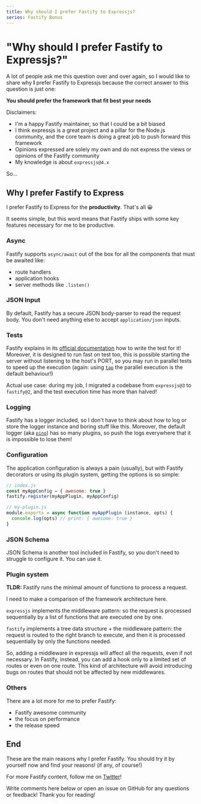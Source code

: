 ```yaml
---
title: Why should I prefer Fastify to Expressjs?
series: Fastify Bonus
---
```


# "Why should I prefer Fastify to Expressjs?"

A lot of people ask me this question over and over again, so I would like to share why **I** prefer
Fastify to Expressjs because the correct answer to this question is just one:

__You should prefer the framework that fit best your needs__

Disclaimers:

- I'm a happy Fastify maintainer, so that I could be a bit biased
- I think expressjs is a great project and a pillar for the Node.js community, and the core team is doing a great job to push forward this framework
- Opinions expressed are solely my own and do not express the views or opinions of the Fastify community
- My knowledge is about `expressjs@4.x`

So...

## Why I prefer Fastify to Express

I prefer Fastify to Express for the **productivity**.
That's all 😀

It seems simple, but this word means that Fastify ships with some key features necessary for me to be productive.

### Async

Fastify supports `async/await` out of the box for all the components that must be awaited like:

- route handlers
- application hooks
- server methods like `.listen()`

### JSON Input

By default, Fastify has a secure JSON body-parser to read the request body. You don't need anything else to accept `application/json` inputs.

### Tests

Fastify explains in its [official documentation](https://www.fastify.io/docs/latest/Testing/) how to write the test for it!
Moreover, it is designed to run fast on test too, this is possible starting the server without listening to the host's PORT, so you may run in parallel tests to speed up the execution (again: using [`tap`](https://www.npmjs.com/package/tap) the parallel execution is the default behaviour!)

Actual use case: during my job, I migrated a codebase from `expressjs@3` to `fastify@2`, and the test execution time has more than halved!

### Logging

Fastify has a logger included, so I don't have to think about how to log or store the logger instance and boring stuff like this.
Moreover, the default logger (aka [`pino`](https://www.npmjs.com/package/pino)) has so many plugins, so push the logs everywhere that it is impossible to lose them!

### Configuration

The application configuration is always a pain (usually), but with Fastify decorators or using its plugin system, getting the options is so simple:

```js
// index.js
const myAppConfig = { awesome: true }
fastify.register(myAppPlugin, myAppConfig)

// my-plugin.js
module.exports = async function myAppPlugin (instance, opts) {
  console.log(opts) // print: { awesome: true }
}
```

### JSON Schema

JSON Schema is another tool included in Fastify, so you don't need to struggle to configure it. You can use it.

### Plugin system

**TLDR:** Fastify runs the minimal amount of functions to process a request.


I need to make a comparison of the framework architecture here.

`expressjs` implements the middleware pattern: so the request is processed sequentially by a list of functions that are executed one by one.

`fastify` implements a tree data structure + the middleware pattern: the request is routed to the right branch to execute, and then it is processed sequentially by only the functions needed.

So, adding a middleware in expressjs will affect all the requests, even if not necessary.
In Fastify, instead, you can add a hook only to a limited set of routes or even on one route.
This kind of architecture will avoid introducing bugs on routes that should not be affected by new middlewares.

### Others

There are a lot more for me to prefer Fastify:

- Fastify awesome community
- the focus on performance
- the release speed

## End

These are the main reasons why I prefer Fastify.
You should try it by yourself now and find your reasons! (if any, of course!)

For more Fastify content, follow me on [Twitter](https://twitter.com/ManuEomm)!

Write comments here below or open an issue on GitHub for any questions or feedback!
Thank you for reading!
